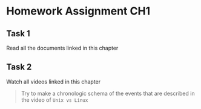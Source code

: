 # Homework Assignment CH1
## Task 1
Read all the documents linked in this chapter

## Task 2
Watch all videos linked in this chapter
> Try to make a chronologic schema of the events that are described in the video of `Unix vs Linux`
